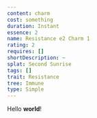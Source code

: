 ```yaml
---
content: charm
cost: something
duration: Instant
essence: 2
name: Resistance e2 Charm 1
rating: 2
requires: []
shortDescription: ~
splat: Second Sunrise
tags: []
trait: Resistance
tree: Immune
type: Simple
---
```


Hello **world**!
